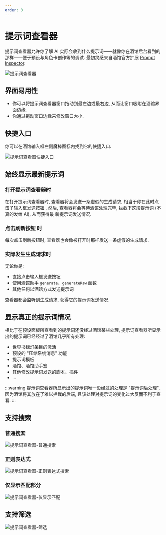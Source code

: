 ```yaml
---
order: 3
---
```


# 提示词查看器

提示词查看器允许你了解 AI 实际会收到什么提示词——就像你在酒馆后台看到的那样——便于预设与角色卡创作等的调试. 最初灵感来自酒馆官方扩展 [Prompt Inspector](https://github.com/SillyTavern/Extension-PromptInspector).

![提示词查看器](/提示词查看器.png)

## 界面易用性

- 你可以将提示词查看器窗口拖动到最左边或最右边, 从而让窗口吸附在酒馆界面边缘.
- 你通过拖动窗口边缘来修改窗口大小.

## 快捷入口

你可以在酒馆输入框左侧魔棒图标内找到它的快捷入口.

![提示词查看器快捷入口](/提示词查看器快捷入口.png)

## 始终显示最新提示词

### 打开提示词查看器时

在打开提示词查看器时, 查看器将会发送一条虚假的生成请求, 相当于你在此时点击了输入框发送按钮
<i class="fa-solid fa-paper-plane"></i>. 然后, 查看器将会等待酒馆处理完毕, 拦截下这段提示词 (不真的发给 AI), 从而获得最
新提示词发送情况.

### 点击刷新按钮<i class="fa-solid fa-rotate-right"></i> 时

每次点击刷新按钮时, 查看器也会像被打开时那样发送一条虚假的生成请求.

### 实际发生生成请求时

无论你是:

- 直接点击输入框发送按钮 <i class="fa-solid fa-paper-plane"></i>
- 使用酒馆助手 `generate`、`generateRaw` 函数
- 其他任何以酒馆方式发送提示词

查看器都会监听到生成请求, 获得它的提示词发送情况.

## 显示真正的提示词情况

相比于在预设面板所查看到的提示词还没经过酒馆某些处理, 提示词查看器所显示出的提示词已经经过了酒馆几乎所有处理:

- 世界书绿灯条目的激活
- 预设的 "压缩系统消息" 功能
- 提示词模板
- 酒馆、酒馆助手宏
- 其他修改提示词发送的脚本、插件
- ...

<!-- TODO: 实现可选的 "提示词后处理" -->
<!-- 由于 API 配置 (插头) 处 "提示词后处理" 对提示词有大幅调整, 提示词查看器将其作为了可选项, 需要查看 "提示词后处理" 后结果请自行勾选. -->

:::warning 
提示词查看器所显示出的提示词唯一没经过的处理是 "提示词后处理", 因为酒馆将其放在了难以拦截的后端, 且该处理对提示词的变化过大反而不利于查看. 
:::

## 支持搜索

### 普通搜索

![提示词查看器-普通搜索](/提示词查看器_普通搜索.png)

### 正则表达式

![提示词查看器-正则表达式搜索](/提示词查看器_正则表达式搜索.png)

### 仅显示匹配部分

![提示词查看器-仅显示匹配](/提示词查看器_仅显示匹配.png)

## 支持筛选

![提示词查看器-筛选](/提示词查看器_筛选.png)
